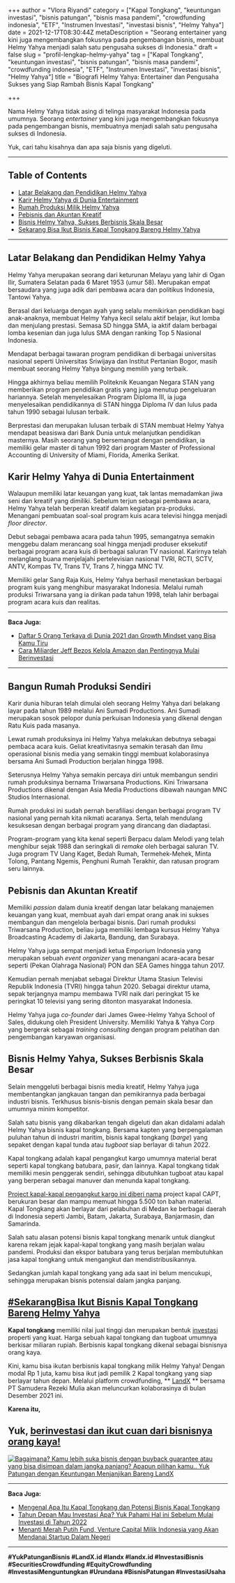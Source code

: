 +++
author = "Vlora Riyandi"
category = ["Kapal Tongkang", "keuntungan investasi", "bisnis patungan", "bisnis masa pandemi", "crowdfunding indonesia", "ETF", "Instrumen Investasi", "investasi bisnis", "Helmy Yahya"]
date = 2021-12-17T08:30:44Z
metaDescription = "Seorang entertainer yang kini juga mengembangkan fokusnya pada pengembangan bisnis, membuat Helmy Yahya menjadi salah satu pengusaha sukses di Indonesia."
draft = false
slug = "profil-lengkap-helmy-yahya"
tag = ["Kapal Tongkang", "keuntungan investasi", "bisnis patungan", "bisnis masa pandemi", "crowdfunding indonesia", "ETF", "Instrumen Investasi", "investasi bisnis", "Helmy Yahya"]
title = "Biografi Helmy Yahya: Entertainer dan Pengusaha Sukses yang Siap Rambah Bisnis Kapal Tongkang"

+++


Nama Helmy Yahya tidak asing di telinga masyarakat Indonesia pada umumnya. Seorang _entertainer_ yang kini juga mengembangkan fokusnya pada pengembangan bisnis, membuatnya menjadi salah satu pengusaha sukses di Indonesia.

Yuk, cari tahu kisahnya dan apa saja bisnis yang digeluti.

---

## Table of Contents

* [Latar Belakang dan Pendidikan Helmy Yahya](https://landx.id/blog/profil-lengkap-helmy-yahya/#latar-belakang-dan-pendidikan-helmy-yahya)
* [Karir Helmy Yahya di Dunia Entertainment](https://landx.id/blog/profil-lengkap-helmy-yahya/#karir-helmy-yahya-di-dunia-entertaiment)
* [Rumah Produksi Milik Helmy Yahya](https://landx.id/blog/profil-lengkap-helmy-yahya/#rumah-produksi-milik-helmy-yahya)
* [Pebisnis dan Akuntan Kreatif](https://landx.id/blog/profil-lengkap-helmy-yahya/#pebisnis-dan-akuntan-kreatif)
* [Bisnis Helmy Yahya, Sukses Berbisnis Skala Besar](https://landx.id/blog/profil-lengkap-helmy-yahya/#bisnis-helmy-yahya-sukses-berbisnis-skala-besar)
* [Sekarang Bisa Ikut Bisnis Kapal Tongkang Bareng Helmy Yahya](https://landx.id/blog/profil-lengkap-helmy-yahya/#sekarangbisa-ikut-bisnis-kapal-tongkang-bareng-helmy-yahya)

---

## Latar Belakang dan Pendidikan Helmy Yahya

Helmy Yahya merupakan seorang dari keturunan Melayu yang lahir di Ogan Ilir, Sumatera Selatan pada 6 Maret 1953 (umur 58). Merupakan empat bersaudara yang juga adik dari pembawa acara dan politikus Indonesia, Tantowi Yahya.

Berasal dari keluarga dengan ayah yang selalu memikirkan pendidikan bagi anak-anaknya, membuat Helmy Yahya kecil selalu aktif belajar, ikut lomba dan menjulang prestasi. Semasa SD hingga SMA, ia aktif dalam berbagai lomba kesenian dan juga lulus SMA dengan ranking Top 5 Nasional Indonesia.

Mendapat berbagai tawaran program pendidikan di berbagai universitas nasional seperti Universitas Sriwijaya dan Institut Pertanian Bogor, masih membuat seorang Helmy Yahya bingung memilih yang terbaik.

Hingga akhirnya beliau memilih Politeknik Keuangan Negara STAN yang memberikan program pendidikan gratis yang juga menutup pengeluaran hariannya. Setelah menyelesaikan Program Diploma III, ia juga menyelesaikan pendidikannya di STAN hingga Diploma IV dan lulus pada tahun 1990 sebagai lulusan terbaik.

Berprestasi dan merupakan lulusan terbaik di STAN membuat Helmy Yahya mendapat beasiswa dari Bank Dunia untuk melanjutkan pendidikan masternya. Masih seorang yang bersemangat dengan pendidikan, ia memiliki gelar master di tahun 1992 dari program Master of Professional Accounting di University of Miami, Florida, Amerika Serikat.

## Karir Helmy Yahya di Dunia Entertainment

Walaupun memiliki latar keuangan yang kuat, tak lantas memadamkan jiwa seni dan kreatif yang dimiliki. Sebelum terjun sebagai pembawa acara, Helmy Yahya telah berperan kreatif dalam kegiatan pra-produksi. Menangani pembuatan soal-soal program kuis acara televisi hingga menjadi _floor director_.

Debut sebagai pembawa acara pada tahun 1995, semangatnya semakin menggebu dalam merancang soal hingga menjadi produser eksekutif berbagai program acara kuis di berbagai saluran TV nasional. Karirnya telah melanglang buana menjelajahi pertelevisian nasional TVRI, RCTI, SCTV, ANTV, Kompas TV, Trans TV, Trans 7, hingga MNC TV.

Memiliki gelar Sang Raja Kuis, Helmy Yahya berhasil menetaskan berbagai program kuis yang menghibur masyarakat Indonesia. Melalui rumah produksi Triwarsana yang ia dirikan pada tahun 1998, telah lahir berbagai program acara kuis dan realitas.

---

**Baca Juga:**

* [Daftar 5 Orang Terkaya di Dunia 2021 dan Growth Mindset yang Bisa Kamu Tiru](https://landx.id/blog/daftar-orang-terkaya-di-dunia-tahun-2021/)
* [Cara Miliarder Jeff Bezos Kelola Amazon dan Pentingnya Mulai Berinvestasi](https://landx.id/blog/cara-jeff-bezos-kelola-amazon-dan-jadi-miliarder-dunia-pentingnya-mulai-berinvestasi/)

---

## Bangun Rumah Produksi Sendiri

Karir dunia hiburan telah dimulai oleh seorang Helmy Yahya dari belakang layar pada tahun 1989 melalui Ani Sumadi Productions. Ani Sumadi merupakan sosok pelopor dunia perkuisan Indonesia yang dikenal dengan Ratu Kuis pada masanya.

Lewat rumah produksinya ini Helmy Yahya melakukan debutnya sebagai pembaca acara kuis. Geliat kreativitasnya semakin terasah dan ilmu operasional bisnis media yang semakin tinggi membuat kolaborasinya bersama Ani Sumadi Production berjalan hingga 1998.

Seterusnya Helmy Yahya semakin percaya diri untuk membangun sendiri rumah produksinya bernama Triwarsana Productions. Kini Triwarsana Productions dikenal dengan Asia Media Productions dibawah naungan MNC Studios Internasional.

Rumah produksi ini sudah pernah berafiliasi dengan berbagai program TV nasional yang pernah kita nikmati acaranya. Serta, telah mendulang kesuksesan dengan berbagai program yang dirancang dan diadaptasi.

Program-program yang kita kenal seperti Berpacu dalam Melodi yang telah menghibur sejak 1988 dan seringkali di _remake_ oleh berbagai saluran TV. Juga program TV Uang Kaget, Bedah Rumah, Termehek-Mehek, Minta Tolong, Pantang Ngemis, Penghuni Rumah Terakhir, dan ratusan program seru lainnya.

## Pebisnis dan Akuntan Kreatif

Memiliki _passion_ dalam dunia kreatif dengan latar belakang manajemen keuangan yang kuat, membuat ayah dari empat orang anak ini sukses membangun dan mengelola berbagai bisnis. Dari rumah produksi Triwarsana Production, beliau juga memiliki lembaga kursus Helmy Yahya Broadcasting Academy di Jakarta, Bandung, dan Surabaya.

Helmy Yahya juga sempat menjadi ketua Emporium Indonesia yang merupakan sebuah _event organizer_ yang menangani acara-acara besar seperti (Pekan Olahraga Nasional) PON dan SEA Games hingga tahun 2017.

Kemudian pernah menjabat sebagai Direktur Utama Stasiun Televisi Republik Indonesia (TVRI) hingga tahun 2020. Sebagai direktur utama, sepak terjangnya mampu membawa TVRI naik dari peringkat 15 ke peringkat 10 televisi yang sering ditonton masyarakat Indonesia.

Helmy Yahya juga _co-founder_ dari James Gwee-Helmy Yahya School of Sales, didukung oleh President University. Memiliki Yahya & Yahya Corp yang bergerak sebagai _training consulting_ dengan program pelatihan dan pengembangan karyawan organisasi.

## Bisnis Helmy Yahya, Sukses Berbisnis Skala Besar

Selain menggeluti berbagai bisnis media kreatif, Helmy Yahya juga membentangkan jangkauan tangan dan pemikirannya pada berbagai industri bisnis. Terkhusus bisnis-bisnis dengan pemain skala besar dan umumnya minim kompetitor.

Salah satu bisnis yang dikabarkan tengah digeluti dan akan didalami adalah Helmy Yahya bisnis kapal tongkang. Bersama kapten yang berpengalaman puluhan tahun di industri maritim, bisnis kapal tongkang (_barge_) yang sepaket dengan kapal tunda atau _tugboat_ siap berlayar di tahun 2022.

Kapal tongkang adalah kapal pengangkut kargo umumnya material berat seperti kapal tongkang batubara, pasir, dan lainnya. Kapal tongkang tidak memiliki mesin penggerak sendiri, sehingga dibutuhkan tugboat atau kapal yang berperan sebagai manuver dan menunda kapal tongkang.

[Project kapal-kapal pengangkut kargo ini diberi nama](https://landx.id/) project kapal CAPT, berukuran besar dan mampu memuat hingga 5.500 ton bahan material. Kapal Tongkang akan berlayar dari pelabuhan di Medan ke berbagai daerah di Indonesia seperti Jambi, Batam, Jakarta, Surabaya,  Banjarmasin, dan Samarinda.

Salah satu alasan potensi bisnis kapal tongkang menarik untuk diangkut karena rekam jejak kapal-kapal tongkang yang masih berjalan walau pandemi. Produksi dan ekspor batubara yang terus berjalan membutuhkan jasa kapal tongkang untuk mengangkut dan mendistribusikannya.

Sedangkan jumlah kapal tongkang yang ada saat ini belum mencukupi, sehingga merupakan bisnis potensial dalam jangka panjang.

## [#SekarangBisa Ikut Bisnis Kapal Tongkang Bareng Helmy Yahya](https://landx.id/project/)

**Kapal tongkang** memiliki nilai jual tinggi dan merupakan bentuk [investasi](https://landx.id/) properti yang kuat. Harga sebuah kapal tongkang dan tugboat umumnya berkisar miliaran rupiah. Berbisnis kapal tongkang dikenal sebagai bisnisnya orang kaya.

Kini, kamu bisa ikutan berbisnis kapal tongkang milik Helmy Yahya! Dengan modal Rp 1 juta, kamu bisa ikut jadi pemilik 2 Kapal tongkang yang siap berlayar tahun depan. Melalui platform crowdfunding, ** [LandX](https://landx.id/) ** bersama PT Samudera Rezeki Mulia akan meluncurkan kolaborasinya di bulan Desember 2021 ini.

**Karena itu,**

## Yuk, [berinvestasi dan ikut cuan dari bisnisnya orang kaya!](https://landx.id/project/)

[![Bagaimana? Kamu lebih suka bisnis dengan buyback guarantee atau yang bisa disimpan dalam jangka panjang? Apapun pilihan kamu.. Yuk Patungan  dengan Keuntungan Menjanjikan Bareng LandX](https://accountgram-production.sfo2.cdn.digitaloceanspaces.com/landx_ghost/2021/10/Equity-Crowdfunding-di-Indonesia-1--3.png)](http://landx.id/project/)

---

**Baca Juga:**

* [Mengenal Apa Itu Kapal Tongkang dan Potensi Bisnis Kapal Tongkang](https://landx.id/blog/melihat-potensi-kapal-tongkang-batubara/)
* [Tahun Depan Mau Investasi Apa? Yuk Pahami Hal ini Sebelum Mulai Investasi di Tahun 2022](https://landx.id/blog/hal-penting-yang-harus-dipahami-saat-berinvestasi-di-tahun-2022/)
* [Menanti Merah Putih Fund, Venture Capital Milik Indonesia yang Akan Mendanai Startup Dalam Negeri](https://landx.id/blog/memahami-seluk-beluk-merah-putih-fund/)

---

**#YukPatunganBisnis    #LandX.id    #landx         #landx.id     #InvestasiBisnis  #SecuritiesCrowdfunding   #EquityCrowdfunding     #InvestasiMenguntungkan     #Urundana    #BisnisPatungan     #InvestasiUsaha**

